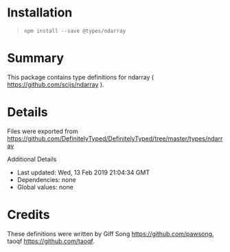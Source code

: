 # Installation
> `npm install --save @types/ndarray`

# Summary
This package contains type definitions for ndarray ( https://github.com/scijs/ndarray ).

# Details
Files were exported from https://github.com/DefinitelyTyped/DefinitelyTyped/tree/master/types/ndarray

Additional Details
 * Last updated: Wed, 13 Feb 2019 21:04:34 GMT
 * Dependencies: none
 * Global values: none

# Credits
These definitions were written by Giff Song <https://github.com/pawsong>, taoqf <https://github.com/taoqf>.
